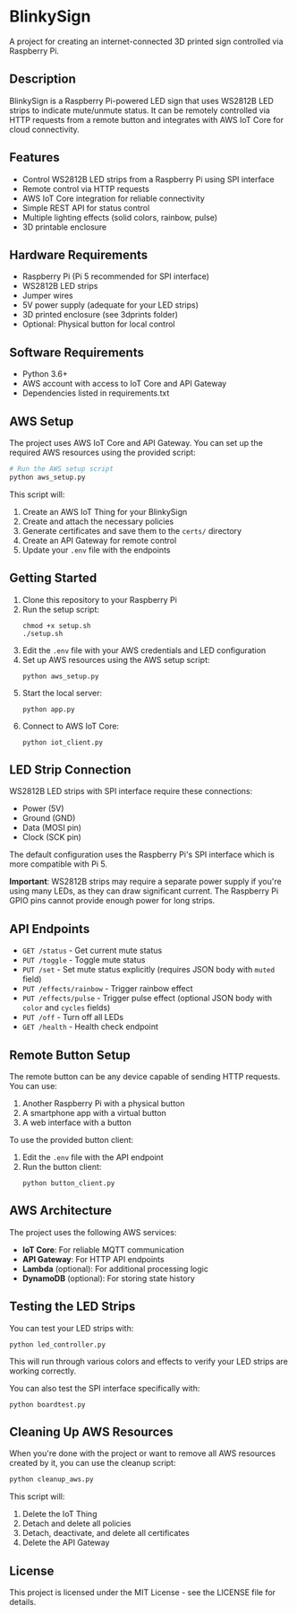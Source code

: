 # BlinkySign

A project for creating an internet-connected 3D printed sign controlled via Raspberry Pi.

## Description

BlinkySign is a Raspberry Pi-powered LED sign that uses WS2812B LED strips to indicate mute/unmute status. It can be remotely controlled via HTTP requests from a remote button and integrates with AWS IoT Core for cloud connectivity.

## Features

- Control WS2812B LED strips from a Raspberry Pi using SPI interface
- Remote control via HTTP requests
- AWS IoT Core integration for reliable connectivity
- Simple REST API for status control
- Multiple lighting effects (solid colors, rainbow, pulse)
- 3D printable enclosure

## Hardware Requirements

- Raspberry Pi (Pi 5 recommended for SPI interface)
- WS2812B LED strips
- Jumper wires
- 5V power supply (adequate for your LED strips)
- 3D printed enclosure (see 3dprints folder)
- Optional: Physical button for local control

## Software Requirements

- Python 3.6+
- AWS account with access to IoT Core and API Gateway
- Dependencies listed in requirements.txt

## AWS Setup

The project uses AWS IoT Core and API Gateway. You can set up the required AWS resources using the provided script:

```bash
# Run the AWS setup script
python aws_setup.py
```

This script will:
1. Create an AWS IoT Thing for your BlinkySign
2. Create and attach the necessary policies
3. Generate certificates and save them to the `certs/` directory
4. Create an API Gateway for remote control
5. Update your `.env` file with the endpoints

## Getting Started

1. Clone this repository to your Raspberry Pi
2. Run the setup script:
   ```
   chmod +x setup.sh
   ./setup.sh
   ```
3. Edit the `.env` file with your AWS credentials and LED configuration
4. Set up AWS resources using the AWS setup script:
   ```
   python aws_setup.py
   ```
5. Start the local server:
   ```
   python app.py
   ```
6. Connect to AWS IoT Core:
   ```
   python iot_client.py
   ```

## LED Strip Connection

WS2812B LED strips with SPI interface require these connections:
- Power (5V)
- Ground (GND)
- Data (MOSI pin)
- Clock (SCK pin)

The default configuration uses the Raspberry Pi's SPI interface which is more compatible with Pi 5.

**Important**: WS2812B strips may require a separate power supply if you're using many LEDs, as they can draw significant current. The Raspberry Pi GPIO pins cannot provide enough power for long strips.

## API Endpoints

- `GET /status` - Get current mute status
- `PUT /toggle` - Toggle mute status
- `PUT /set` - Set mute status explicitly (requires JSON body with `muted` field)
- `PUT /effects/rainbow` - Trigger rainbow effect
- `PUT /effects/pulse` - Trigger pulse effect (optional JSON body with `color` and `cycles` fields)
- `PUT /off` - Turn off all LEDs
- `GET /health` - Health check endpoint

## Remote Button Setup

The remote button can be any device capable of sending HTTP requests. You can use:

1. Another Raspberry Pi with a physical button
2. A smartphone app with a virtual button
3. A web interface with a button

To use the provided button client:

1. Edit the `.env` file with the API endpoint
2. Run the button client:
   ```
   python button_client.py
   ```

## AWS Architecture

The project uses the following AWS services:

- **IoT Core**: For reliable MQTT communication
- **API Gateway**: For HTTP API endpoints
- **Lambda** (optional): For additional processing logic
- **DynamoDB** (optional): For storing state history

## Testing the LED Strips

You can test your LED strips with:

```
python led_controller.py
```

This will run through various colors and effects to verify your LED strips are working correctly.

You can also test the SPI interface specifically with:

```
python boardtest.py
```

## Cleaning Up AWS Resources

When you're done with the project or want to remove all AWS resources created by it, you can use the cleanup script:

```bash
python cleanup_aws.py
```

This script will:
1. Delete the IoT Thing
2. Detach and delete all policies
3. Detach, deactivate, and delete all certificates
4. Delete the API Gateway

## License

This project is licensed under the MIT License - see the LICENSE file for details.
